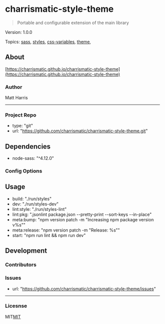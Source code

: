 
# charrismatic-style-theme


> Portable and configurable extension of the main library

Version: 1.0.0

Topics: [sass](https://github.com/topics/sass),  [styles](https://github.com/topics/styles),  [css-variables](https://github.com/topics/css-variables),  [theme](https://github.com/topics/theme),  


## About

[https://charrismatic.github.io/charrismatic-style-theme](https://charrismatic.github.io/charrismatic-style-theme)

### Author

Matt Harris

---

### Project Repo

-  type: "git"
-  url: "https://github.com/charrismatic/charrismatic-style-theme.git"

## Dependencies

-  node-sass: "^4.12.0"

### Config Options



## Usage

-  build: "./run/styles"
-  dev: "./run/styles-dev"
-  lint:style: "./run/styles-lint"
-  lint:pkg: ".jsonlint package.json --pretty-print  --sort-keys --in-place"
-  meta:bump: "npm version patch -m \"Increasing npm package version v%s\""
-  meta:release: "npm version patch -m \"Release: %s\""
-  start: "npm run lint && npm run dev"

## Development



### Contributors



### Issues

-  url: "https://github.com/charrismatic/charrismatic-style-theme/issues"

---

### Licesnse

MIT[MIT](https://opensource.org/licenses/undefined)

